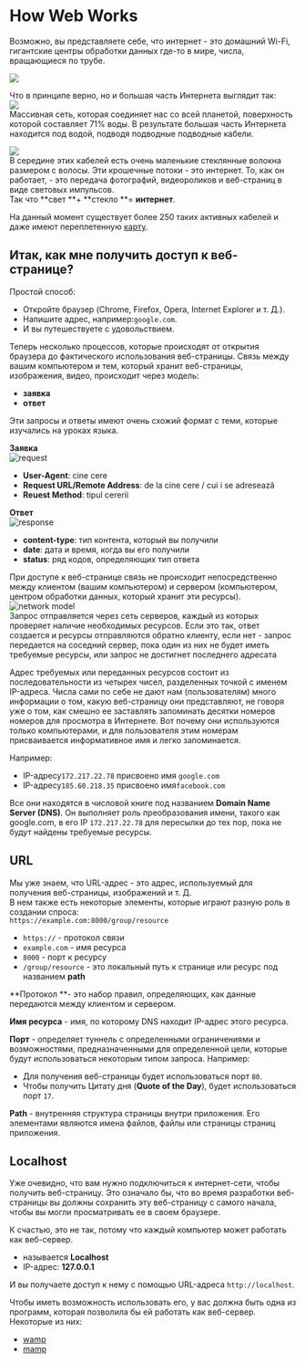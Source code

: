 # How Web Works

​​Возможно, вы представляете себе, что интернет - это домашний Wi-Fi, гигантские центры обработки данных где-то в мире, числа, вращающиеся по трубе.

![](../.gitbook/assets/the-internet-imagined.jpg)

Что в принципе верно, но и большая часть Интернета выглядит так:  
![](../.gitbook/assets/the-internet.jpg)  
​​Массивная сеть, которая соединяет нас со всей планетой, поверхность которой составляет 71% воды. В результате большая часть Интернета находится под водой, подводя подводные подводные кабели.

![](../.gitbook/assets/cable.jpg)  
В середине этих кабелей есть очень маленькие стеклянные волокна размером с волосы. Эти крошечные потоки - это интернет. То, как он работает, - это передача фотографий, видеороликов и веб-страниц в виде световых импульсов.  
Так что **свет **+ **стекло **= **интернет**.

На данный момент существует более 250 таких активных кабелей и даже имеют переплетенную [карту](http://submarine-cable-map-2015.telegeography.com/).

## Итак, как мне получить доступ к веб-странице?

Простой способ:

* Откройте браузер \(Chrome, Firefox, Opera, Internet Explorer и т. Д.\).
* Напишите адрес, например:`google.com`.
* И вы путешествуете с удовольствием.

Теперь несколько процессов, которые происходят от открытия браузера до фактического использования веб-страницы. Связь между вашим компьютером и тем, который хранит веб-страницы, изображения, видео, происходит через модель:

* **заявка**
* **ответ**

Эти запросы и ответы имеют очень схожий формат с теми, которые изучались на уроках языка.

**Заявка**  
![request](../.gitbook/assets/request.jpg)

* **User-Agent**: cine cere
* **Request URL/Remote Address**: de la cine cere / cui i se adresează
* **Reuest Method**: tipul cererii

**Ответ**  
![response](../.gitbook/assets/response.jpg)

* **content-type**: тип контента, который вы получили
* **date**: дата и время, когда вы его получили
* **status**: ряд кодов, определяющих тип ответа

При доступе к веб-странице связь не происходит непосредственно между клиентом \(вашим компьютером\) и сервером \(компьютером, центром обработки данных, который хранит эти ресурсы\).  
![network model](../.gitbook/assets/network.jpg)  
Запрос отправляется через сеть серверов, каждый из которых проверяет наличие необходимых ресурсов. Если это так, ответ создается и ресурсы отправляются обратно клиенту, если нет - запрос передается на соседний сервер, пока один из них не будет иметь требуемые ресурсы, или запрос не достигнет последнего адресата

Адрес требуемых или переданных ресурсов состоит из последовательности из четырех чисел, разделенных точкой с именем IP-адреса. Числа сами по себе не дают нам \(пользователям\) много информации о том, какую веб-страницу они представляют, не говоря уже о том, как смешно ее заставлять запоминать десятки номеров номеров для просмотра в Интернете. Вот почему они используются только компьютерами, и для пользователя этим номерам присваивается информативное имя и легко запоминается.

Например:

* IP-адресу`172.217.22.78` присвоено имя `google.com`
* IP-адресу`185.60.218.35` присвоено имя`facebook.com`

Все они находятся в числовой книге под названием **Domain Name Server \(DNS\)**. Он выполняет роль преобразования имени, такого как google.com, в его IP `172.217.22.78` для пересылки до тех пор, пока не будут найдены требуемые ресурсы.

## URL

Мы уже знаем, что URL-адрес - это адрес, используемый для получения веб-страницы, изображений и т. Д.  
В нем также есть некоторые элементы, которые играют разную роль в создании спроса:  
`https://example.com:8000/group/resource`

* `https://` - протокол связи
* `example.com` - имя ресурса
* `8000` - порт к ресурсу
* `/group/resource` - это локальный путь к странице или ресурс под названием **path**

**Протокол **- это набор правил, определяющих, как данные передаются между клиентом и сервером.

**Имя ресурса** - имя, по которому DNS находит IP-адрес этого ресурса.

**Порт** - определяет туннель с определенными ограничениями и возможностями, предназначенными для определенной цели, которые будут использоваться некоторым типом запроса. Например:

* Для получения веб-страницы будет использоваться порт `80`.  
* Чтобы получить Цитату дня \(**Quote of the Day**\), будет использоваться порт `17`.

**Path** - внутренняя структура страницы внутри приложения. Его элементами являются имена файлов, файлы или страницы страниц приложения.

## Localhost

Уже очевидно, что вам нужно подключиться к интернет-сети, чтобы получить веб-страницу. Это означало бы, что во время разработки веб-страницы вы должны сохранить эту веб-страницу с самого начала, чтобы вы могли просматривать ее в своем браузере.

К счастью, это не так, потому что каждый компьютер может работать как веб-сервер.

* называется **Localhost**
* IP-адрес: **127.0.0.1**

И вы получаете доступ к нему с помощью URL-адреса `http://localhost`.

Чтобы иметь возможность использовать его, у вас должна быть одна из программ, которая позволила бы ей работать как веб-сервер. Некоторые из них:

* [wamp](http://www.wampserver.com/en/)
* [mamp](https://www.mamp.info/en/)

